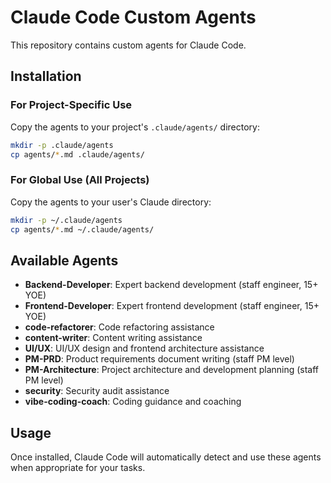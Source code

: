 # Claude Code Custom Agents

This repository contains custom agents for Claude Code.

## Installation

### For Project-Specific Use
Copy the agents to your project's `.claude/agents/` directory:
```bash
mkdir -p .claude/agents
cp agents/*.md .claude/agents/
```

### For Global Use (All Projects)
Copy the agents to your user's Claude directory:
```bash
mkdir -p ~/.claude/agents
cp agents/*.md ~/.claude/agents/
```

## Available Agents

- **Backend-Developer**: Expert backend development (staff engineer, 15+ YOE)
- **Frontend-Developer**: Expert frontend development (staff engineer, 15+ YOE)
- **code-refactorer**: Code refactoring assistance
- **content-writer**: Content writing assistance
- **UI/UX**: UI/UX design and frontend architecture assistance
- **PM-PRD**: Product requirements document writing (staff PM level)
- **PM-Architecture**: Project architecture and development planning (staff PM level)
- **security**: Security audit assistance
- **vibe-coding-coach**: Coding guidance and coaching

## Usage

Once installed, Claude Code will automatically detect and use these agents when appropriate for your tasks.
